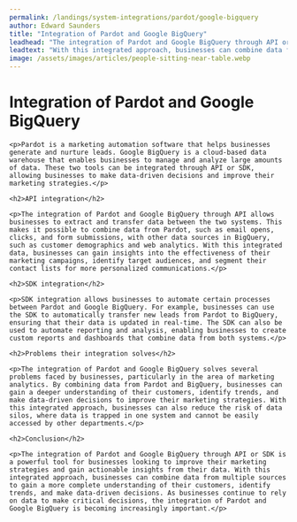 ```yaml
---
permalink: /landings/system-integrations/pardot/google-bigquery
author: Edward Saunders
title: "Integration of Pardot and Google BigQuery"
leadhead: "The integration of Pardot and Google BigQuery through API or SDK is a powerful tool for businesses looking to improve their marketing strategies and gain actionable insights from their data"
leadtext: "With this integrated approach, businesses can combine data from multiple sources to gain a more complete understanding of their customers, identify trends, and make data-driven decisions. As businesses continue to rely on data to make critical decisions, the integration of Pardot and Google BigQuery is becoming increasingly important."
image: /assets/images/articles/people-sitting-near-table.webp
---
```

<div class="arttext">
	<h1>Integration of Pardot and Google BigQuery</h1>

	<p>Pardot is a marketing automation software that helps businesses generate and nurture leads. Google BigQuery is a cloud-based data warehouse that enables businesses to manage and analyze large amounts of data. These two tools can be integrated through API or SDK, allowing businesses to make data-driven decisions and improve their marketing strategies.</p>

	<h2>API integration</h2>

	<p>The integration of Pardot and Google BigQuery through API allows businesses to extract and transfer data between the two systems. This makes it possible to combine data from Pardot, such as email opens, clicks, and form submissions, with other data sources in BigQuery, such as customer demographics and web analytics. With this integrated data, businesses can gain insights into the effectiveness of their marketing campaigns, identify target audiences, and segment their contact lists for more personalized communications.</p>

	<h2>SDK integration</h2>

	<p>SDK integration allows businesses to automate certain processes between Pardot and Google BigQuery. For example, businesses can use the SDK to automatically transfer new leads from Pardot to BigQuery, ensuring that their data is updated in real-time. The SDK can also be used to automate reporting and analysis, enabling businesses to create custom reports and dashboards that combine data from both systems.</p>

	<h2>Problems their integration solves</h2>

	<p>The integration of Pardot and Google BigQuery solves several problems faced by businesses, particularly in the area of marketing analytics. By combining data from Pardot and BigQuery, businesses can gain a deeper understanding of their customers, identify trends, and make data-driven decisions to improve their marketing strategies. With this integrated approach, businesses can also reduce the risk of data silos, where data is trapped in one system and cannot be easily accessed by other departments.</p>

	<h2>Conclusion</h2>

	<p>The integration of Pardot and Google BigQuery through API or SDK is a powerful tool for businesses looking to improve their marketing strategies and gain actionable insights from their data. With this integrated approach, businesses can combine data from multiple sources to gain a more complete understanding of their customers, identify trends, and make data-driven decisions. As businesses continue to rely on data to make critical decisions, the integration of Pardot and Google BigQuery is becoming increasingly important.</p>

</div>